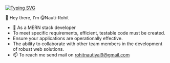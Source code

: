 [![Typing SVG](https://readme-typing-svg.demolab.com/?lines=Hey+there,+I'm+@Nauti-Rohit;Second+line+of+text)](https://git.io/typing-svg)

👋 Hey there, I'm @Nauti-Rohit
- 🌱 As a MERN stack developer 
- To meet specific requirements, efficient, testable code must be created.
- Ensure your applications are operationally effective.
- The ability to collaborate with other team members in the development of robust web solutions.
- 📫 To reach me send mail on rohitnautiyal9@gmail.com 


<!---
Nauti-Rohit/Nauti-Rohit is a ✨ special ✨ repository because its `README.md` (this file) appears on your GitHub profile.
You can click the Preview link to take a look at your changes.
--->
